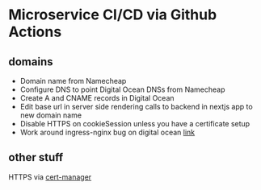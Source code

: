 # Microservice CI/CD via Github Actions

## domains

- Domain name from Namecheap
- Configure DNS to point Digital Ocean DNSs from Namecheap
- Create A and CNAME records in Digital Ocean
- Edit base url in server side rendering calls to backend in nextjs app to new domain name
- Disable HTTPS on cookieSession unless you have a certificate setup
- Work around ingress-nginx bug on digital ocean [link](https://github.com/digitalocean/digitalocean-cloud-controller-manager/blob/master/docs/controllers/services/examples/README.md#accessing-pods-over-a-managed-load-balancer-from-inside-the-cluster)

## other stuff

HTTPS via [cert-manager](https://cert-manager.io)
